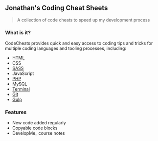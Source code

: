 ## Jonathan's Coding Cheat Sheets

> A collection of code cheats to speed up my development process

### What is it? 

CodeCheats provides quick and easy access to coding tips and tricks for multiple coding languages and tooling processes, including: 
- HTML
- CSS
- [SASS](scss.md)
- JavaScript
- [PHP](php.md)
- [MySQL](mysql.md)
- [Terminal](terminal.md)
- [Git](git.md)
- [Gulp](gulp.md)

### Features
- New code added regularly
- Copyable code blocks
- DevelopMe_ course notes